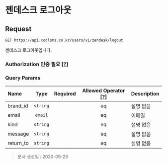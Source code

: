 # 젠데스크 로그아웃

## Request

```text
GET https://api.coolsms.co.kr/users/v1/zendesk/logout
```

젠데스크 로그아웃입니다.

### Authorization 인증 필요 [\[?\]](https://docs.coolsms.co.kr/authentication/overview#authorization)

### Query Params

| Name | Type | Required | Allowed Operator [\[?\]](https://docs.coolsms.co.kr/api-reference/overview#operator) | Description |
| :--- | :---: | :---: | :---: | :--- |
| brand\_id | `string` |  | eq | 설명 없음 |
| email | `email` |  | eq | 이메일 |
| kind | `string` |  | eq | 설명 없음 |
| message | `string` |  | eq | 설명 없음 |
| return\_to | `string` |  | eq | 설명 없음 |

> 문서 생성일 : 2020-09-23

